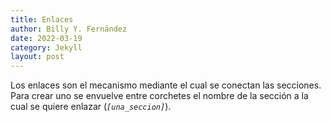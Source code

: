 ```yaml
---
title: Enlaces
author: Billy Y. Fernández
date: 2022-03-19
category: Jekyll
layout: post
---
```


Los enlaces son el mecanismo mediante el cual se conectan las secciones. Para crear uno se envuelve entre corchetes el nombre de la sección a la cual se quiere enlazar (*`[una_seccion]`*).



